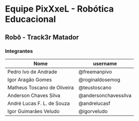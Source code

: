 # Equipe PixXxeL - Robótica Educacional

## Robô - Track3r Matador

### Integrantes

| Nome                        | username         |
|-----------------------------|------------------|
| Pedro Ivo de Andrade        | @freemanpivo     |
| Igor Aragão Gomes           | @roginaldosemog  |
| Matheus Toscano de Oliveira | @teustoscano     |
| Anderson Chaves Silva       | @andersonchavessilva |
| André Lucas F. L. de Souza  | @andrelucasf     |
| Igor Guimarães Veludo       | @igorveludo      |
